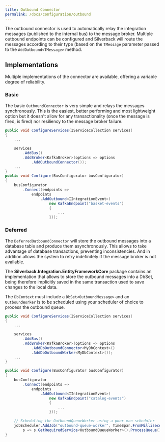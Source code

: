 ```yaml
---
title: Outbound Connector
permalink: /docs/configuration/outbound
---
```


The outbound connector is used to automatically relay the integration messages (published to the internal bus) to the message broker. Multiple outbound endpoints can be configured and Silverback will route the messages according to their type (based on the `TMessage` parameter passed to the `AddOutbound<TMessage>` method.

## Implementations

Multiple implementations of the connector are available, offering a variable degree of reliability.

### Basic

The basic `OutboundConnector` is very simple and relays the messages synchronously. This is the easiest, better performing and most lightweight option but it doesn't allow for any transactionality (once the message is fired, is fired) nor resiliency to the message broker failure.

```c#
public void ConfigureServices(IServiceCollection services)
{
    ...

    services
        .AddBus()
        .AddBroker<KafkaBroker>(options => options
            .AddOutboundConnector());
    ...
}
public void Configure(BusConfigurator busConfigurator)
{
    busConfigurator
        .Connect(endpoints =>
            endpoints
                .AddOutbound<IIntegrationEvent>(
                    new KafkaEndpoint("basket-events")
                    {
                        ...
                    }));
```

### Deferred

The `DeferredOutboundConnector` will store the outbound messages into a database table and produce them asynchronously. This allows to take advantage of database transactions, preventing inconsistencies. And in addition allows the system to retry indefinitely if the message broker is not available.

The **Silverback.Integration.EntityFrameworkCore** package contains an implementation that allows to store the outbound messages into a DbSet, being therefore implicitly saved in the same transaction used to save changes to the local data.

The `DbContext` must include a `DbSet<OutboundMessage>` and an `OutboundWorker` is to be scheduled using your scheduler of choice to process the outbound queue.

```c#
public void ConfigureServices(IServiceCollection services)
{
    ...

    services
        .AddBus()
        .AddBroker<KafkaBroker>(options => options
            .AddDbOutboundConnector<MyDbContext>()
            .AddDbOutboundWorker<MyDbContext>());
    ...
}

public void Configure(BusConfigurator busConfigurator)
{
    busConfigurator
        .Connect(endpoints =>
            endpoints
                .AddOutbound<IIntegrationEvent>(
                    new KafkaEndpoint("catalog-events")
                    {
                        ...
                    }));

    // Scheduling the OutboundQueueWorker using a poor-man scheduler
    jobScheduler.AddJob("outbound-queue-worker", TimeSpan.FromMilliseconds(100),
        s => s.GetRequiredService<OutboundQueueWorker>().ProcessQueue());
}
```